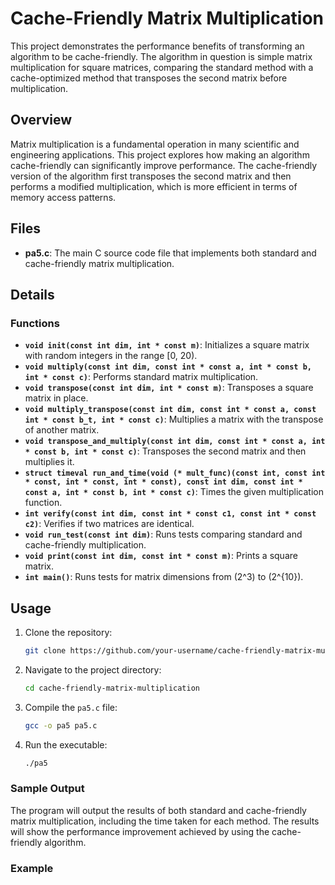 # Cache-Friendly Matrix Multiplication

This project demonstrates the performance benefits of transforming an algorithm to be cache-friendly. The algorithm in question is simple matrix multiplication for square matrices, comparing the standard method with a cache-optimized method that transposes the second matrix before multiplication.

## Overview

Matrix multiplication is a fundamental operation in many scientific and engineering applications. This project explores how making an algorithm cache-friendly can significantly improve performance. The cache-friendly version of the algorithm first transposes the second matrix and then performs a modified multiplication, which is more efficient in terms of memory access patterns.

## Files

- **pa5.c**: The main C source code file that implements both standard and cache-friendly matrix multiplication.

## Details

### Functions

- **`void init(const int dim, int * const m)`**: Initializes a square matrix with random integers in the range [0, 20).
- **`void multiply(const int dim, const int * const a, int * const b, int * const c)`**: Performs standard matrix multiplication.
- **`void transpose(const int dim, int * const m)`**: Transposes a square matrix in place.
- **`void multiply_transpose(const int dim, const int * const a, const int * const b_t, int * const c)`**: Multiplies a matrix with the transpose of another matrix.
- **`void transpose_and_multiply(const int dim, const int * const a, int * const b, int * const c)`**: Transposes the second matrix and then multiplies it.
- **`struct timeval run_and_time(void (* mult_func)(const int, const int * const, int * const, int * const), const int dim, const int * const a, int * const b, int * const c)`**: Times the given multiplication function.
- **`int verify(const int dim, const int * const c1, const int * const c2)`**: Verifies if two matrices are identical.
- **`void run_test(const int dim)`**: Runs tests comparing standard and cache-friendly multiplication.
- **`void print(const int dim, const int * const m)`**: Prints a square matrix.
- **`int main()`**: Runs tests for matrix dimensions from \(2^3\) to \(2^{10}\).

## Usage

1. Clone the repository:
    ```bash
    git clone https://github.com/your-username/cache-friendly-matrix-multiplication.git
    ```
2. Navigate to the project directory:
    ```bash
    cd cache-friendly-matrix-multiplication
    ```
3. Compile the `pa5.c` file:
    ```bash
    gcc -o pa5 pa5.c
    ```
4. Run the executable:
    ```bash
    ./pa5
    ```

### Sample Output

The program will output the results of both standard and cache-friendly matrix multiplication, including the time taken for each method. The results will show the performance improvement achieved by using the cache-friendly algorithm.

### Example

